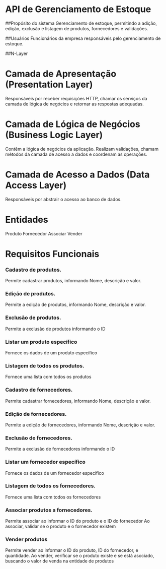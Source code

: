 
# API de Gerenciamento de Estoque

##Propósito do sistema
Gerenciamento de estoque, permitindo a adição, edição, exclusão e listagem de produtos, fornecedores e validações.

##Usuários
Funcionários da empresa responsáveis pelo gerenciamento de estoque.

##N-Layer

# Camada de Apresentação (Presentation Layer)
Responsáveis por receber requisições HTTP, chamar os serviços da camada de lógica de negócios e retornar as respostas adequadas.
# Camada de Lógica de Negócios (Business Logic Layer)
Contêm a lógica de negócios da aplicação.
Realizam validações, chamam métodos da camada de acesso a dados e coordenam as operações.
# Camada de Acesso a Dados (Data Access Layer)
Responsáveis por abstrair o acesso ao banco de dados.

# Entidades

Produto
Fornecedor
Associar
Vender

# Requisitos Funcionais

### Cadastro de produtos.
Permite cadastrar produtos, informando Nome, descrição e valor.
### Edição de produtos.
Permite a edição de produtos, informando Nome, descrição e valor.
### Exclusão de produtos.
Permite a exclusão de produtos informando o ID
### Listar um produto específico
Fornece os dados de um produto específico
### Listagem de todos os produtos.
Fornece uma lista com todos os produtos

### Cadastro de fornecedores.
Permite cadastrar fornecedores, informando Nome, descrição e valor.
### Edição de fornecedores.
Permite a edição de fornecedores, informando Nome, descrição e valor.
### Exclusão de fornecedores.
Permite a exclusão de fornecedores informando o ID
### Listar um fornecedor específico
Fornece os dados de um fornecedor específico
### Listagem de todos os fornecedores.
Fornece uma lista com todos os fornecedores

### Associar produtos a fornecedores.
Permite associar ao informar o ID do produto e o ID do fornecedor
Ao associar, validar se o produto e o fornecedor existem
### Vender produtos
Permite vender ao informar o ID do produto, ID do fornecedor, e quantidade.
Ao vender, verificar se o produto existe e se está asociado, buscando o valor de venda na entidade de produtos





















